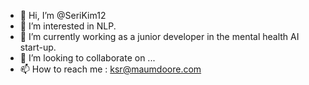 - 👋 Hi, I’m @SeriKim12
- 👀 I’m interested in NLP.
- 🌱 I’m currently working as a junior developer in the mental health AI start-up.
- 💞️ I’m looking to collaborate on ...
- 📫 How to reach me : ksr@maumdoore.com

<!---
SeriKim12/SeriKim12 is a ✨ special ✨ repository because its `README.md` (this file) appears on your GitHub profile.
You can click the Preview link to take a look at your changes.
--->
